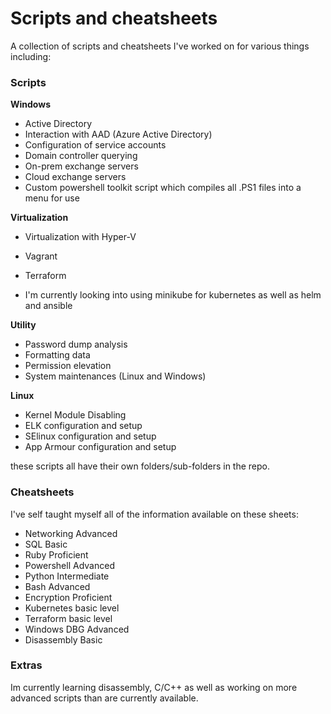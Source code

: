 # Scripts and cheatsheets

A collection of scripts and cheatsheets I've worked on for various things including:

### Scripts

 **Windows**

 - Active Directory
 - Interaction with AAD (Azure Active Directory)
 - Configuration of service accounts
 - Domain controller querying
 - On-prem exchange servers
 - Cloud exchange servers
 - Custom powershell toolkit script which compiles all .PS1 files into a menu for use

 **Virtualization**
 - Virtualization with Hyper-V
 - Vagrant
 - Terraform

 - I'm currently looking into using minikube for kubernetes as well as helm and ansible

**Utility**
 - Password dump analysis
 - Formatting data
 - Permission elevation
 - System maintenances (Linux and Windows)

 **Linux**
 - Kernel Module Disabling
 - ELK configuration and setup
 - SElinux configuration and setup
 - App Armour configuration and setup

these scripts all have their own folders/sub-folders in the repo.

### Cheatsheets
I've self taught myself all of the information available on these sheets:

 - Networking   Advanced
 - SQL          Basic
 - Ruby         Proficient
 - Powershell   Advanced    
 - Python       Intermediate
 - Bash         Advanced     
 - Encryption   Proficient   
 - Kubernetes   basic level  
 - Terraform    basic level  
 - Windows DBG  Advanced
 - Disassembly  Basic

### Extras
Im currently learning disassembly, C/C++ as well as working on more advanced scripts than are currently available.
